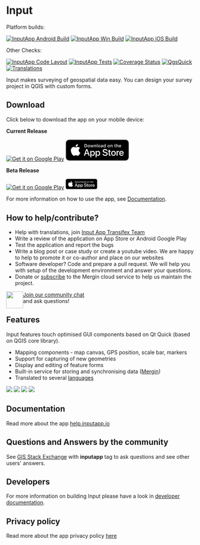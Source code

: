 # Input

Platform builds:

[![InputApp Android Build](https://github.com/lutraconsulting/input/workflows/Android/badge.svg)](https://github.com/lutraconsulting/input/actions?query=workflow%3A%22Android%22)
[![InputApp Win Build](https://ci.appveyor.com/api/projects/status/05296dh8ml5b11vj?svg=true)](https://ci.appveyor.com/project/PeterPetrik/input)
[![InputApp iOS Build](https://github.com/lutraconsulting/input/workflows/iOS%20Build/badge.svg)](https://github.com/lutraconsulting/input/actions?query=workflow%3A%22iOS+Build%22)

Other Checks:

[![InputApp Code Layout](https://github.com/lutraconsulting/input/workflows/Code%20Layout/badge.svg)](https://github.com/lutraconsulting/input/actions?query=workflow%3A%22Code+Layout%22)
[![InputApp Tests](https://github.com/lutraconsulting/input/workflows/Auto%20Tests/badge.svg)](https://github.com/lutraconsulting/input/actions?query=workflow%3A%22Auto+Tests%22)
[![Coverage Status](https://img.shields.io/coveralls/lutraconsulting/input.svg)](https://coveralls.io/github/lutraconsulting/input?branch=master)
[![QgsQuick](https://github.com/lutraconsulting/input/workflows/QgsQuick/badge.svg)](https://github.com/lutraconsulting/input/actions?query=workflow%3A%22QgsQuick%22)
[![Translations](https://github.com/lutraconsulting/input/actions/workflows/i18n.yml/badge.svg)](https://github.com/lutraconsulting/input/actions/workflows/i18n.yml)

Input makes surveying of geospatial data easy. You can design your survey project in QGIS with custom forms.

## Download
Click below to download the app on your mobile device:

**Current Release**
<p>
<a href='https://play.google.com/store/apps/details?id=uk.co.lutraconsulting&ah=GSqwibzO2n63iMlCjHmMuBk89t4&pcampaignid=MKT-Other-global-all-co-prtnr-py-PartBadge-Mar2515-1&pcampaignid=MKT-Other-global-all-co-prtnr-py-PartBadge-Mar2515-1'><img alt='Get it on Google Play' src='images/google-play-store-badge.png' height="57" /></a>
<a href='https://apps.apple.com/us/app/input/id1478603559?ls=1'><img alt='Download it from TestFlight' src='images/app-store.png' width="170" /></a>
</p>

**Beta Release**
<p>
<a href='https://play.google.com/apps/testing/uk.co.lutraconsulting'><img alt='Get it on Google Play' src='images/google-play-store-badge.png' height="28.5" /></a>
<a href='https://testflight.apple.com/join/JO5EIywn'><img alt='Download it from TestFlight' src='images/app-store.png' width="85" /></a>
</p>

For more information on how to use the app, see [Documentation](https://help.inputapp.io).

## How to help/contribute?

- Help with translations, join [Input App Transifex Team](https://www.transifex.com/lutra-consulting/input)
- Write a review of the application on App Store or Android Google Play
- Test the application and report the bugs
- Write a blog post or case study or create a youtube video. We are happy to help to promote it or co-author and place on our websites
- Software developer? Code and prepare a pull request. We will help you with setup of the development environment and answer your questions.
- Donate or [subscribe](https://public.cloudmergin.com) to the Mergin cloud service to help us maintain the project.

<div><img align="left" width="45" height="45" src="https://raw.githubusercontent.com/MerginMaps/docs/main/src/.vuepress/public/slack.svg"><a href="https://merginmaps.com/community/join">Join our community chat</a><br/>and ask questions!</div>

## Features

Input features touch optimised GUI components based on Qt Quick (based on QGIS core library).  

* Mapping components - map canvas, GPS position, scale bar, markers
* Support for capturing of new geometries
* Display and editing of feature forms
* Built-in service for storing and synchronising data ([Mergin](https://public.cloudmergin.com/))
* Translated to several [languages](https://www.transifex.com/lutra-consulting/input)

<p float="left">
    <img align="centre" src="https://github.com/lutraconsulting/input/blob/master/images/screen1.jpg" width="20%">
    <img align="centre" src="https://github.com/lutraconsulting/input/blob/master/images/screen2.jpg" width="20%">
    <img align="centre" src="https://github.com/lutraconsulting/input/blob/master/images/screen3.jpg" width="20%">
    <img align="centre" src="https://github.com/lutraconsulting/input/blob/master/images/screen4.jpg" width="20%">
</p>

## Documentation

Read more about the app [help.inputapp.io](https://help.inputapp.io)

## Questions and Answers by the community

See [GIS Stack Exchange](https://gis.stackexchange.com/questions/tagged/inputapp) with **inputapp** tag to ask questions and see other users' answers.

## Developers

For more information on building Input please have a look in [developer documentation](docs/developers/index.md).

## Privacy policy
Read more about the app privacy policy [here](https://help.inputapp.io/privacy)
